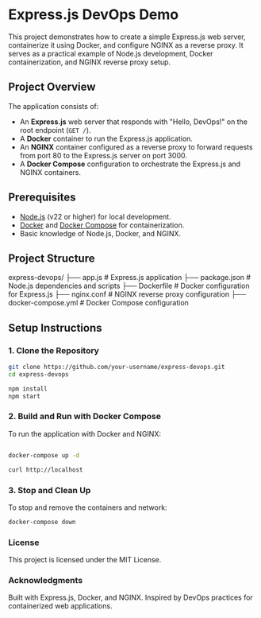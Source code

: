 # Express.js DevOps Demo

This project demonstrates how to create a simple Express.js web server, containerize it using Docker, and configure NGINX as a reverse proxy. It serves as a practical example of Node.js development, Docker containerization, and NGINX reverse proxy setup.

## Project Overview

The application consists of:
- An **Express.js** web server that responds with "Hello, DevOps!" on the root endpoint (`GET /`).
- A **Docker** container to run the Express.js application.
- An **NGINX** container configured as a reverse proxy to forward requests from port 80 to the Express.js server on port 3000.
- A **Docker Compose** configuration to orchestrate the Express.js and NGINX containers.

## Prerequisites

- [Node.js](https://nodejs.org/) (v22 or higher) for local development.
- [Docker](https://www.docker.com/) and [Docker Compose](https://docs.docker.com/compose/) for containerization.
- Basic knowledge of Node.js, Docker, and NGINX.

## Project Structure
express-devops/
├── app.js              # Express.js application
├── package.json        # Node.js dependencies and scripts
├── Dockerfile          # Docker configuration for Express.js
├── nginx.conf          # NGINX reverse proxy configuration
├── docker-compose.yml  # Docker Compose configuration


## Setup Instructions

### 1. Clone the Repository

```bash
git clone https://github.com/your-username/express-devops.git
cd express-devops

npm install
npm start

```
### 2. Build and Run with Docker Compose
To run the application with Docker and NGINX:

``` bash 

docker-compose up -d

curl http://localhost

```
### 3. Stop and Clean Up
To stop and remove the containers and network:

``` bash
docker-compose down
```

### License
This project is licensed under the MIT License.

### Acknowledgments
Built with Express.js, Docker, and NGINX.
Inspired by DevOps practices for containerized web applications.